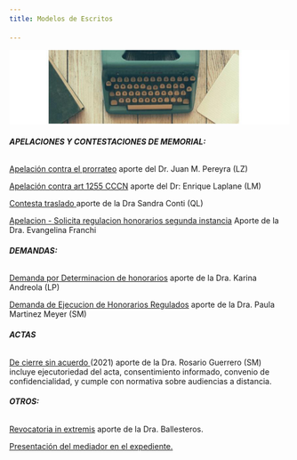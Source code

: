 ```yaml
---
title: Modelos de Escritos

---
```

![modelos de escritos](/images/uploads/imagen.jpg)

###### **APELACIONES Y CONTESTACIONES DE MEMORIAL:**

[Apelación contra el prorrateo](/escritos/apelacion-contra-prorrateo-dr-perreyra/index.html) aporte del Dr. Juan M. Pereyra (LZ)

[Apelación contra art 1255 CCCN](https://encuentrodemediadores.org/fallos/modeloapelacion1255/index.html) aporte del Dr: Enrique Laplane (LM)

[Contesta traslado](https://encuentrodemediadores.org/contesta-traslado-de-apelacion-notificacion-espontanea/index.html)[ ](pages-contesta-traslado-de-apelacion-notificacion-espontanea-md)aporte de la Dra Sandra Conti (QL)

[Apelacion - Solicita regulacion honorarios segunda instancia](https://encuentrodemediadores.org/Fallos/modelo-apelacion-franchi/index.html) Aporte de la Dra. Evangelina Franchi

###### **DEMANDAS:**

[Demanda por Determinacion de honorarios](https://encuentrodemediadores.org/Fallos/modelo-de-demanda-por-determinacion-de-honorarios/index.html) aporte de la Dra. Karina Andreola (LP)

[Demanda de Ejecucion de Honorarios Regulados](https://encuentrodemediadores.org/demanda-ejecucion-honorarios-regulados/index.html) aporte de la Dra. Paula Martinez Meyer (SM) 

###### **ACTAS**

[De cierre sin acuerdo ](https://encuentrodemediadores.org/acta-de-cierre-sin-acuerdo/index.html#cierre-por-imposibilidad-de-notificacion-y-a-pedido-de-la-parte)(2021) aporte de la Dra. Rosario Guerrero (SM) incluye ejecutoriedad del acta, consentimiento informado, convenio de confidencialidad, y cumple con normativa sobre audiencias a distancia.

###### **OTROS:**

[Revocatoria in extremis](/escritos/revocatoria-in-extremis/index.html) aporte de la Dra. Ballesteros.

[Presentación del mediador en el expediente. ](/escritos/se-presenta-constituye-domicilio-constancia-en-caratula/index.html)